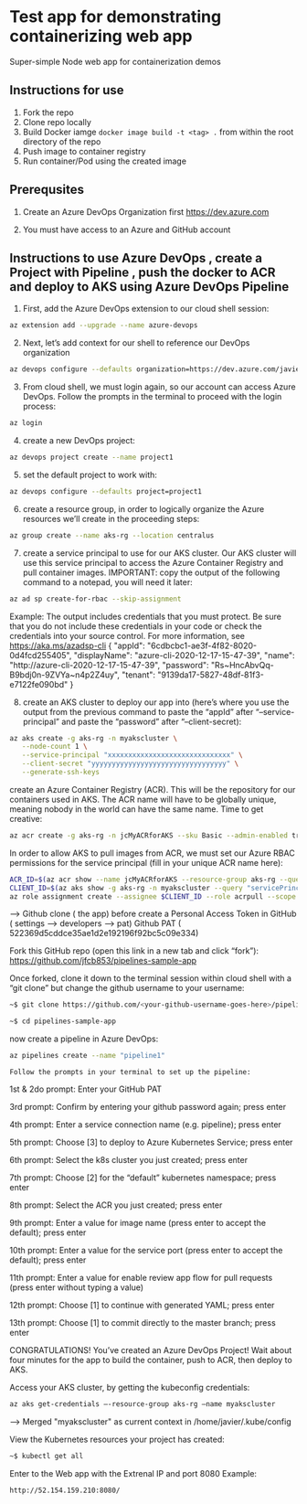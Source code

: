 # Test app for demonstrating containerizing web app

Super-simple Node web app for containerization demos

## Instructions for use

1. Fork the repo 
2. Clone repo locally
3. Build Docker iamge `docker image build -t <tag> .` from within the root directory of the repo 
4. Push image to container registry
5. Run container/Pod using the created image

## Prerequsites
1. Create an Azure DevOps Organization first 
https://dev.azure.com

2. You must have access to an Azure and GitHub account

## Instructions to use Azure DevOps , create a Project with Pipeline , push the docker to ACR and deploy to AKS using Azure DevOps Pipeline
1. First, add the Azure DevOps extension to our cloud shell session:
```bash
az extension add --upgrade --name azure-devops
```
2. Next, let’s add context for our shell to reference our DevOps organization
```bash
az devops configure --defaults organization=https://dev.azure.com/javiercaparo574/
```

3. From cloud shell, we must login again, so our account can access Azure DevOps. Follow the prompts in the terminal to proceed with the login process:
```bash
az login
```

4. create a new DevOps project:
```bash
az devops project create --name project1
```

5. set the default project to work with:
```bash
az devops configure --defaults project=project1
```

6. create a resource group, in order to logically organize the Azure resources we’ll create in the proceeding steps:
```bash
az group create --name aks-rg --location centralus 
```

7. create a service principal to use for our AKS cluster. Our AKS cluster will use this service principal to access the Azure Container Registry and pull container images.
IMPORTANT: copy the output of the following command to a notepad, you will need it later:
```bash
az ad sp create-for-rbac --skip-assignment
```
Example:
The output includes credentials that you must protect. Be sure that you do not include these credentials in your code or check the credentials into your source control. For more information, see https://aka.ms/azadsp-cli
{
  "appId": "6cdbcbc1-ae3f-4f82-8020-0d4fcd255405",
  "displayName": "azure-cli-2020-12-17-15-47-39",
  "name": "http://azure-cli-2020-12-17-15-47-39",
  "password": "Rs~HncAbvQq-B9bdj0n-9ZVYa~n4p2Z4uy",
  "tenant": "9139da17-5827-48df-81f3-e7122fe090bd"
}


8. create an AKS cluster to deploy our app into (here’s where you use the output from the previous command to paste the “appId” after “–service-principal” and paste the “password” after “–client-secret):
```bash
az aks create -g aks-rg -n myakscluster \
   --node-count 1 \
   --service-principal "xxxxxxxxxxxxxxxxxxxxxxxxxxxxxx" \
   --client-secret "yyyyyyyyyyyyyyyyyyyyyyyyyyyyyyyyy" \
   --generate-ssh-keys
 ```  
create an Azure Container Registry (ACR). This will be the repository for our containers used in AKS. The ACR name will have to be globally unique, meaning nobody in the world can have the same name. Time to get creative:
```bash
az acr create -g aks-rg -n jcMyACRforAKS --sku Basic --admin-enabled true
```  

In order to allow AKS to pull images from ACR, we must set our Azure RBAC permissions for the service principal (fill in your unique ACR name here):
```bash
ACR_ID=$(az acr show --name jcMyACRforAKS --resource-group aks-rg --query "id" --output tsv)
CLIENT_ID=$(az aks show -g aks-rg -n myakscluster --query "servicePrincipalProfile.clientId" --output tsv)
az role assignment create --assignee $CLIENT_ID --role acrpull --scope $ACR_ID
``` 

--> Github clone ( the app)
 before create a Personal Access Token in GitHub ( settings --> developers --> pat)
Github PAT ( 522369d5cddce35ae1d2e192196f92bc5c09e334)

Fork this GitHub repo (open this link in a new tab and click “fork”): https://github.com/jfcb853/pipelines-sample-app

Once forked, clone it down to the terminal session within cloud shell with a “git clone” but change the github username to your username:
```bash
~$ git clone https://github.com/<your-github-username-goes-here>/pipelines-sample-app.git

~$ cd pipelines-sample-app
```
now create a pipeline in Azure DevOps:
```bash
az pipelines create --name "pipeline1"
```
    Follow the prompts in your terminal to set up the pipeline:
	
1st & 2do prompt: Enter your GitHub PAT 

3rd prompt: Confirm by entering your github password again; press enter

4th prompt: Enter a service connection name (e.g. pipeline); press enter

5th prompt: Choose [3] to deploy to Azure Kubernetes Service; press enter

6th prompt: Select the k8s cluster you just created; press enter

7th prompt: Choose [2] for the “default” kubernetes namespace; press enter

8th prompt: Select the ACR you just created; press enter

9th prompt: Enter a value for image name (press enter to accept the default); press enter

10th prompt: Enter a value for the service port (press enter to accept the default); press enter

11th prompt: Enter a value for enable review app flow for pull requests (press enter without typing a value)

12th prompt: Choose [1] to continue with generated YAML; press enter

13th prompt: Choose [1] to commit directly to the master branch; press enter

 

CONGRATULATIONS! You’ve created an Azure DevOps Project! Wait about four minutes for the app to build the container, push to ACR, then deploy to AKS.

 

Access your AKS cluster, by getting the kubeconfig credentials:
```bash
az aks get-credentials –-resource-group aks-rg –name myakscluster
```
  --> Merged "myakscluster" as current context in /home/javier/.kube/config

View the Kubernetes resources your project has created:
```bash
~$ kubectl get all
``` 

Enter to the Web app with the Extrenal IP and port 8080
Example:
```bash
http://52.154.159.210:8080/
```
